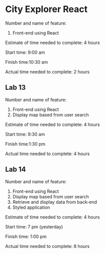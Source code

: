 # City Explorer React

Number and name of feature: 
1. Front-end using React

Estimate of time needed to complete: 4 hours

Start time: 9:00 am

Finish time:10:30 am

Actual time needed to complete: 2 hours

## Lab 13

Number and name of feature: 
1. Front-end using React
2. Display map based from user search

Estimate of time needed to complete: 4 hours

Start time: 9:30 am

Finish time:1:30 pm

Actual time needed to complete: 4 hours

## Lab 14

Number and name of feature: 
1. Front-end using React
2. Display map based from user search
3. Retrieve and display data from back-end
4. Styled application

Estimate of time needed to complete: 4 hours

Start time: 7 pm (yesterday)

Finish time: 1:00 pm

Actual time needed to complete: 8 hours

